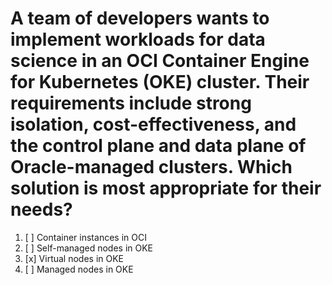 # A team of developers wants to implement workloads for data science in an OCI Container Engine for Kubernetes (OKE) cluster. Their requirements include strong isolation, cost-effectiveness, and the control plane and data plane of Oracle-managed clusters. Which solution is most appropriate for their needs?

1. [ ] Container instances in OCI
1. [ ] Self-managed nodes in OKE
1. [x] Virtual nodes in OKE
1. [ ] Managed nodes in OKE
